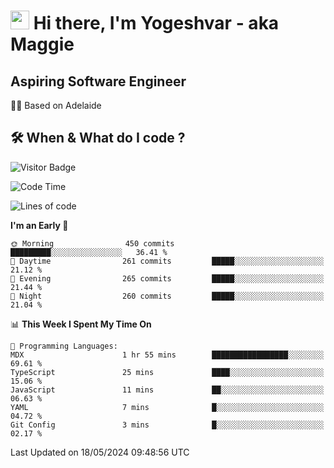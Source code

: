 <h1><img src="https://emojis.slackmojis.com/emojis/images/1531849430/4246/blob-sunglasses.gif?1531849430" width="30"/> Hi there, I'm Yogeshvar - aka Maggie</h1>

## Aspiring Software Engineer
🏂🏻  Based on Adelaide 

## 🛠 When & What do I code ?  

![Visitor Badge](https://visitor-badge.feriirawann.repl.co?username=yogeshvar&repo=yogeshvar&label=Visitors&style=plastic&color=%23457BFF&contentType=svg)

<!--START_SECTION:waka-->
![Code Time](http://img.shields.io/badge/Code%20Time-2%2C896%20hrs%2058%20mins-blue)

![Lines of code](https://img.shields.io/badge/From%20Hello%20World%20I%27ve%20Written-4.2%20million%20lines%20of%20code-blue)

**I'm an Early 🐤** 

```text
🌞 Morning                450 commits         █████████░░░░░░░░░░░░░░░░   36.41 % 
🌆 Daytime                261 commits         █████░░░░░░░░░░░░░░░░░░░░   21.12 % 
🌃 Evening                265 commits         █████░░░░░░░░░░░░░░░░░░░░   21.44 % 
🌙 Night                  260 commits         █████░░░░░░░░░░░░░░░░░░░░   21.04 % 
```


📊 **This Week I Spent My Time On** 

```text
💬 Programming Languages: 
MDX                      1 hr 55 mins        █████████████████░░░░░░░░   69.61 % 
TypeScript               25 mins             ████░░░░░░░░░░░░░░░░░░░░░   15.06 % 
JavaScript               11 mins             ██░░░░░░░░░░░░░░░░░░░░░░░   06.63 % 
YAML                     7 mins              █░░░░░░░░░░░░░░░░░░░░░░░░   04.72 % 
Git Config               3 mins              █░░░░░░░░░░░░░░░░░░░░░░░░   02.17 % 
```


 Last Updated on 18/05/2024 09:48:56 UTC
<!--END_SECTION:waka-->
